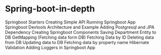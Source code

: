 # Spring-boot-in-depth
Springboot Starters
Creating Simple API
Running Springboot App
Springboot Devtools
Architecture and Example
Adding Postgresql and JPA Dependency
Creating Springboot Components
Saving Department Entity to DB
GetMapping (Fetching data form DB)
Fetching Data by ID
Deleting data from DB
Updating data to DB
Fetching data by property name
Hibernate Validation
Adding Loggers in Springboot App
